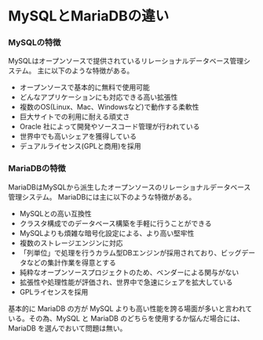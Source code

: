 # MySQLとMariaDBの違い
### MySQLの特徴
MySQLはオープンソースで提供されているリレーショナルデータベース管理システム。
主に以下のような特徴がある。  

* オープンソースで基本的に無料で使用可能
* どんなアプリケーションにも対応できる高い拡張性
* 複数のOS(Linux、Mac、Windowsなど)で動作する柔軟性
* 巨大サイトでの利用に耐える頑丈さ
* Oracle 社によって開発やソースコード管理が行われている
* 世界中でも高いシェアを獲得している
* デュアルライセンス(GPLと商用)を採用  

### MariaDBの特徴
MariaDBはMySQLから派生したオープンソースのリレーショナルデータベース管理システム。
MariaDBには主に以下のような特徴がある。  

* MySQLとの高い互換性
* クラスタ構成でのデータベース構築を手軽に行うことができる
* MySQLよりも煩雑な暗号化設定による、より高い堅牢性
* 複数のストレージエンジンに対応
* 「列単位」で処理を行うカラム型DBエンジンが採用されており、ビッグデータなどの集計作業を得意とする
* 純粋なオープンソースプロジェクトのため、ベンダーによる関与がない
* 拡張性や処理性能が評価され、世界中で急速にシェアを拡大している
* GPLライセンスを採用  

基本的に MariaDB の方が MySQL よりも高い性能を誇る場面が多いと言われている。その為、MySQL と MariaDB のどちらを使用するか悩んだ場合には、MariaDB を選んでおいて問題は無い。
